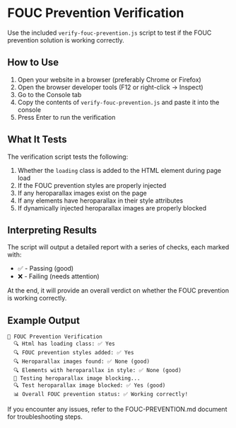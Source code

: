 # FOUC Prevention Verification

Use the included `verify-fouc-prevention.js` script to test if the FOUC prevention solution is working correctly.

## How to Use

1. Open your website in a browser (preferably Chrome or Firefox)
2. Open the browser developer tools (F12 or right-click -> Inspect)
3. Go to the Console tab
4. Copy the contents of `verify-fouc-prevention.js` and paste it into the console
5. Press Enter to run the verification

## What It Tests

The verification script tests the following:

1. Whether the `loading` class is added to the HTML element during page load
2. If the FOUC prevention styles are properly injected
3. If any heroparallax images exist on the page
4. If any elements have heroparallax in their style attributes
5. If dynamically injected heroparallax images are properly blocked

## Interpreting Results

The script will output a detailed report with a series of checks, each marked with:

- ✅ - Passing (good)
- ❌ - Failing (needs attention)

At the end, it will provide an overall verdict on whether the FOUC prevention is working correctly.

## Example Output

```
📝 FOUC Prevention Verification
  🔍 Html has loading class: ✅ Yes
  🔍 FOUC prevention styles added: ✅ Yes
  🔍 Heroparallax images found: ✅ None (good)
  🔍 Elements with heroparallax in style: ✅ None (good)
  🧪 Testing heroparallax image blocking...
  🔍 Test heroparallax image blocked: ✅ Yes (good)
  📊 Overall FOUC prevention status: ✅ Working correctly!
```

If you encounter any issues, refer to the FOUC-PREVENTION.md document for troubleshooting steps.
